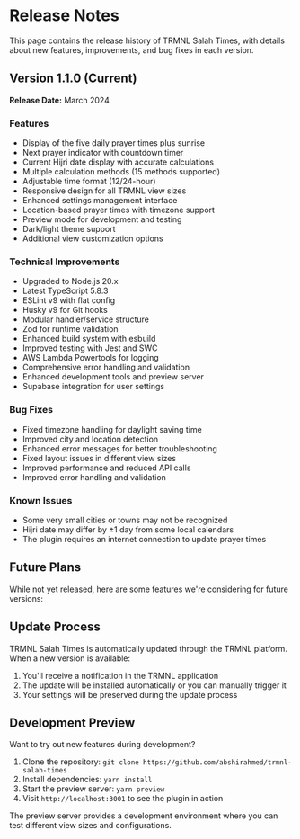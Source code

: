 # Release Notes

This page contains the release history of TRMNL Salah Times, with details about new features, improvements, and bug fixes in each version.

## Version 1.1.0 (Current)

**Release Date:** March 2024

### Features

- Display of the five daily prayer times plus sunrise
- Next prayer indicator with countdown timer
- Current Hijri date display with accurate calculations
- Multiple calculation methods (15 methods supported)
- Adjustable time format (12/24-hour)
- Responsive design for all TRMNL view sizes
- Enhanced settings management interface
- Location-based prayer times with timezone support
- Preview mode for development and testing
- Dark/light theme support
- Additional view customization options

### Technical Improvements

- Upgraded to Node.js 20.x
- Latest TypeScript 5.8.3
- ESLint v9 with flat config
- Husky v9 for Git hooks
- Modular handler/service structure
- Zod for runtime validation
- Enhanced build system with esbuild
- Improved testing with Jest and SWC
- AWS Lambda Powertools for logging
- Comprehensive error handling and validation
- Enhanced development tools and preview server
- Supabase integration for user settings

### Bug Fixes

- Fixed timezone handling for daylight saving time
- Improved city and location detection
- Enhanced error messages for better troubleshooting
- Fixed layout issues in different view sizes
- Improved performance and reduced API calls
- Improved error handling and validation

### Known Issues

- Some very small cities or towns may not be recognized
- Hijri date may differ by ±1 day from some local calendars
- The plugin requires an internet connection to update prayer times

## Future Plans

While not yet released, here are some features we're considering for future versions:

## Update Process

TRMNL Salah Times is automatically updated through the TRMNL platform. When a new version is available:

1. You'll receive a notification in the TRMNL application
2. The update will be installed automatically or you can manually trigger it
3. Your settings will be preserved during the update process

## Development Preview

Want to try out new features during development?

1. Clone the repository: `git clone https://github.com/abshirahmed/trmnl-salah-times`
2. Install dependencies: `yarn install`
3. Start the preview server: `yarn preview`
4. Visit `http://localhost:3001` to see the plugin in action

The preview server provides a development environment where you can test different view sizes and configurations.
